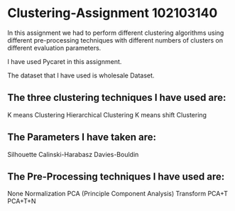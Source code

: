 # Clustering-Assignment 102103140

In this assignment we had to perform different clustering algorithms using different pre-processing techniques with different numbers of clusters on different evaluation parameters.

I have used Pycaret in this assignment.

The dataset that I have used is wholesale Dataset.

## The three clustering techniques I have used are:

K means Clustering
Hierarchical Clustering
K means shift Clustering


## The Parameters I have taken are:

Silhouette
Calinski-Harabasz
Davies-Bouldin

## The Pre-Processing techniques I have used are:

None
Normalization
PCA (Principle Component Analysis)
Transform
PCA+T
PCA+T+N
